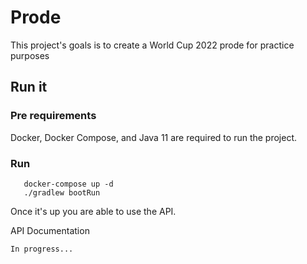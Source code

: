 # Prode

This project's goals is to create a World Cup 2022 prode for practice purposes

## Run it

### Pre requirements

Docker, Docker Compose, and Java 11 are required to run the project.

### Run

```shell
   docker-compose up -d
   ./gradlew bootRun
```

Once it's up you are able to use the API.

API Documentation

`In progress...`